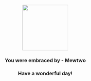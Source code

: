 <p align="center">
    <img src="https://raw.githubusercontent.com/PokeAPI/sprites/master/sprites/pokemon/150.png" width="150" height="150">
</p>
<h3 align="center">You were embraced by - <b>Mewtwo</b></h3>
<h3 align="center">Have a wonderful day!</h3>
